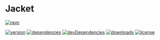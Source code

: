 # Jacket
[![npm](https://nodei.co/npm/oneagency-jacket.png?downloads=true)](https://www.npmjs.org/package/oneagency-jacket)

[![version](https://img.shields.io/npm/v/oneagency-jacket.svg)](https://www.npmjs.org/package/oneagency-jacket)
[![dependencies](https://david-dm.org/Crosscheck/Jacket.svg)](https://david-dm.org/Crosscheck/Jacket)
[![devDependencies](https://david-dm.org/Crosscheck/Jacket/dev-status.svg)](https://david-dm.org/Crosscheck/Jacket#info=devDependencies)
[![downloads](https://img.shields.io/npm/dm/oneagency-jacket.svg)](https://www.npmjs.org/package/oneagency-jacket)
[![license](https://img.shields.io/npm/l/oneagency-jacket.svg)](https://www.npmjs.org/package/oneagency-jacket)
